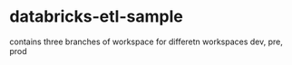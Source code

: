 # databricks-etl-sample
contains three branches of workspace for differetn workspaces dev, pre, prod 
